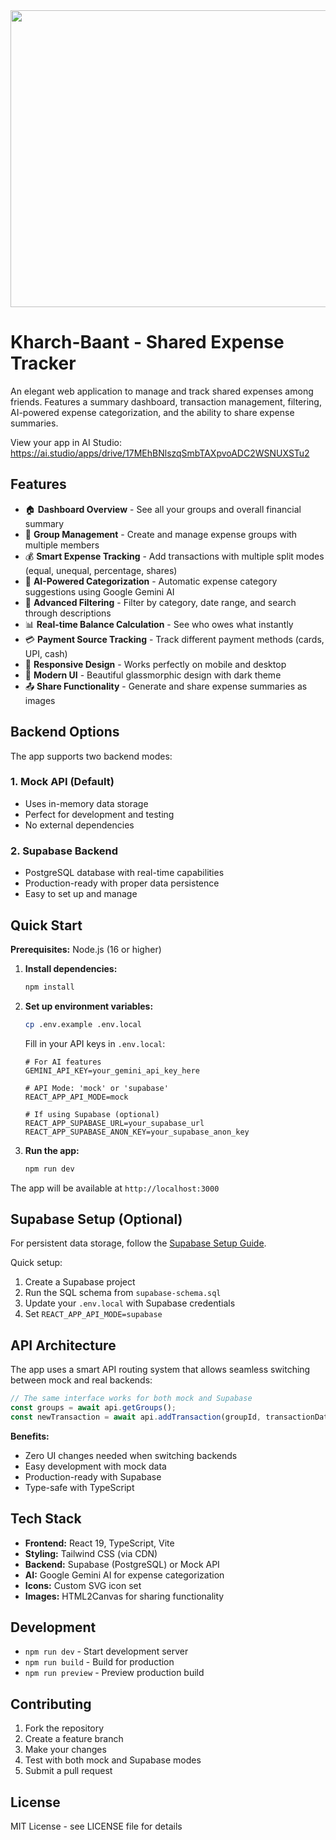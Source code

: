<div align="center">
<img width="1200" height="475" alt="GHBanner" src="https://github.com/user-attachments/assets/0aa67016-6eaf-458a-adb2-6e31a0763ed6" />
</div>

# Kharch-Baant - Shared Expense Tracker

An elegant web application to manage and track shared expenses among friends. Features a summary dashboard, transaction management, filtering, AI-powered expense categorization, and the ability to share expense summaries.

View your app in AI Studio: https://ai.studio/apps/drive/17MEhBNlszqSmbTAXpvoADC2WSNUXSTu2

## Features

- 🏠 **Dashboard Overview** - See all your groups and overall financial summary
- 👥 **Group Management** - Create and manage expense groups with multiple members
- 💰 **Smart Expense Tracking** - Add transactions with multiple split modes (equal, unequal, percentage, shares)
- 🧠 **AI-Powered Categorization** - Automatic expense category suggestions using Google Gemini AI
- 🎯 **Advanced Filtering** - Filter by category, date range, and search through descriptions
- 📊 **Real-time Balance Calculation** - See who owes what instantly
- 💳 **Payment Source Tracking** - Track different payment methods (cards, UPI, cash)
- 📱 **Responsive Design** - Works perfectly on mobile and desktop
- 🎨 **Modern UI** - Beautiful glassmorphic design with dark theme
- 📤 **Share Functionality** - Generate and share expense summaries as images

## Backend Options

The app supports two backend modes:

### 1. Mock API (Default)
- Uses in-memory data storage
- Perfect for development and testing
- No external dependencies

### 2. Supabase Backend
- PostgreSQL database with real-time capabilities
- Production-ready with proper data persistence
- Easy to set up and manage

## Quick Start

**Prerequisites:** Node.js (16 or higher)

1. **Install dependencies:**
   ```bash
   npm install
   ```

2. **Set up environment variables:**
   ```bash
   cp .env.example .env.local
   ```
   
   Fill in your API keys in `.env.local`:
   ```env
   # For AI features
   GEMINI_API_KEY=your_gemini_api_key_here
   
   # API Mode: 'mock' or 'supabase'
   REACT_APP_API_MODE=mock
   
   # If using Supabase (optional)
   REACT_APP_SUPABASE_URL=your_supabase_url
   REACT_APP_SUPABASE_ANON_KEY=your_supabase_anon_key
   ```

3. **Run the app:**
   ```bash
   npm run dev
   ```

The app will be available at `http://localhost:3000`

## Supabase Setup (Optional)

For persistent data storage, follow the [Supabase Setup Guide](./SUPABASE_SETUP.md).

Quick setup:
1. Create a Supabase project
2. Run the SQL schema from `supabase-schema.sql`
3. Update your `.env.local` with Supabase credentials
4. Set `REACT_APP_API_MODE=supabase`

## API Architecture

The app uses a smart API routing system that allows seamless switching between mock and real backends:

```typescript
// The same interface works for both mock and Supabase
const groups = await api.getGroups();
const newTransaction = await api.addTransaction(groupId, transactionData);
```

**Benefits:**
- Zero UI changes needed when switching backends
- Easy development with mock data
- Production-ready with Supabase
- Type-safe with TypeScript

## Tech Stack

- **Frontend:** React 19, TypeScript, Vite
- **Styling:** Tailwind CSS (via CDN)
- **Backend:** Supabase (PostgreSQL) or Mock API
- **AI:** Google Gemini AI for expense categorization
- **Icons:** Custom SVG icon set
- **Images:** HTML2Canvas for sharing functionality

## Development

- `npm run dev` - Start development server
- `npm run build` - Build for production
- `npm run preview` - Preview production build

## Contributing

1. Fork the repository
2. Create a feature branch
3. Make your changes
4. Test with both mock and Supabase modes
5. Submit a pull request

## License

MIT License - see LICENSE file for details
